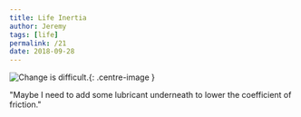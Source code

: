 ```yaml
---
title: Life Inertia
author: Jeremy
tags: [life]
permalink: /21
date: 2018-09-28
---
```


![Change is difficult.](https://res.cloudinary.com/dh3hm8pb7/image/upload/c_scale,q_auto:best,w_615/v1535842805/Inertia.png){: .centre-image }

"Maybe I need to add some lubricant underneath to lower the coefficient of friction."